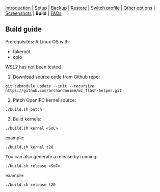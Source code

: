 
[Introduction](README.md) | [Setup](README_setup.md) | [Backup](README_backup.md) | [Restore](README_restore.md) | [Switch profile](README_switch_profile.md) | [Other options](README_other_options.md) | [Screenshots](README_screenshots.md) | **Build** | [FAQs](README_FAQs.md_)

## Build guide

Prerequisites:
A Linux OS with:
- fakeroot
- cpio

WSL2 has not been tested

1. Download source code from Github repo:
```
git submodule update --init --recursive https://github.com/archandanime/wz_flash-helper.git
```

2. Patch OpenIPC kernel source:
```
./build.sh patch
```

3. Build kernels:
```
./build.sh kernel <SoC>
```
example:
```
./build.sh kernel t20
```

You can also generate a release by running:
```
./build.sh release <SoC>
```
example:
```
./build.sh release t20
```


